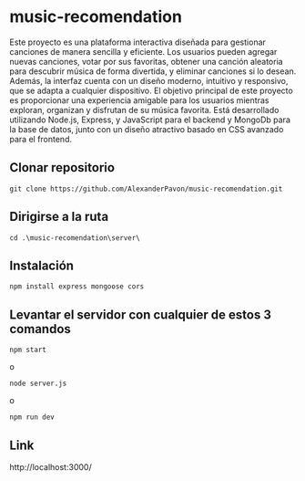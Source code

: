 # music-recomendation
Este proyecto es una plataforma interactiva diseñada para gestionar canciones de manera sencilla y eficiente. Los usuarios pueden agregar nuevas canciones, votar por sus favoritas, obtener una canción aleatoria para descubrir música de forma divertida, y eliminar canciones si lo desean. Además, la interfaz cuenta con un diseño moderno, intuitivo y responsivo, que se adapta a cualquier dispositivo. El objetivo principal de este proyecto es proporcionar una experiencia amigable para los usuarios mientras exploran, organizan y disfrutan de su música favorita. Está desarrollado utilizando Node.js, Express, y JavaScript para el backend y MongoDb para la base de datos, junto con un diseño atractivo basado en CSS avanzado para el frontend.

## Clonar repositorio
~~~
git clone https://github.com/AlexanderPavon/music-recomendation.git
~~~

## Dirigirse a la ruta
~~~
cd .\music-recomendation\server\
 ~~~
 
## Instalación 
~~~
npm install express mongoose cors
~~~

## Levantar el servidor con cualquier de estos 3 comandos
~~~
npm start
~~~
o
~~~
node server.js
~~~
o
~~~
npm run dev
~~~
## Link 
http://localhost:3000/
